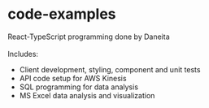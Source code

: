 # code-examples
React-TypeScript programming done by Daneita <br/>
<br/>
Includes:
- Client development, styling, component and unit tests
- API code setup for AWS Kinesis
- SQL programming for data analysis
- MS Excel data analysis and visualization
